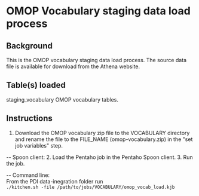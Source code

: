 OMOP Vocabulary staging data load process
=========================================

Background
----------
This is the OMOP vocabulary staging data load process.
The source data file is available for download from the Athena website.

Table(s) loaded
---------------
staging_vocabulary OMOP vocabulary tables.

Instructions
------------
1. Download the OMOP vocabulary zip file to the VOCABULARY directory and rename the file to the FILE_NAME (omop-vocabulary.zip) in the "set job variables" step.

-- Spoon client:
2. Load the Pentaho job in the Pentaho Spoon client.
3. Run the job.

-- Command line: \
From the PDI data-inegration folder run \
```./kitchen.sh -file /path/to/jobs/VOCABULARY/omop_vocab_load.kjb```
